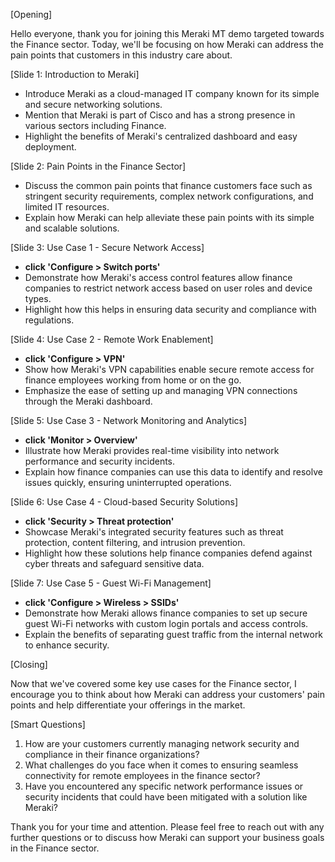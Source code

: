 [Opening]

Hello everyone, thank you for joining this Meraki MT demo targeted towards the Finance sector. Today, we'll be focusing on how Meraki can address the pain points that customers in this industry care about. 

[Slide 1: Introduction to Meraki]
- Introduce Meraki as a cloud-managed IT company known for its simple and secure networking solutions.
- Mention that Meraki is part of Cisco and has a strong presence in various sectors including Finance.
- Highlight the benefits of Meraki's centralized dashboard and easy deployment.

[Slide 2: Pain Points in the Finance Sector]
- Discuss the common pain points that finance customers face such as stringent security requirements, complex network configurations, and limited IT resources.
- Explain how Meraki can help alleviate these pain points with its simple and scalable solutions.

[Slide 3: Use Case 1 - Secure Network Access]
- **click 'Configure > Switch ports'**
- Demonstrate how Meraki's access control features allow finance companies to restrict network access based on user roles and device types.
- Highlight how this helps in ensuring data security and compliance with regulations.

[Slide 4: Use Case 2 - Remote Work Enablement]
- **click 'Configure > VPN'**
- Show how Meraki's VPN capabilities enable secure remote access for finance employees working from home or on the go.
- Emphasize the ease of setting up and managing VPN connections through the Meraki dashboard.

[Slide 5: Use Case 3 - Network Monitoring and Analytics]
- **click 'Monitor > Overview'**
- Illustrate how Meraki provides real-time visibility into network performance and security incidents.
- Explain how finance companies can use this data to identify and resolve issues quickly, ensuring uninterrupted operations.

[Slide 6: Use Case 4 - Cloud-based Security Solutions]
- **click 'Security > Threat protection'**
- Showcase Meraki's integrated security features such as threat protection, content filtering, and intrusion prevention.
- Highlight how these solutions help finance companies defend against cyber threats and safeguard sensitive data.

[Slide 7: Use Case 5 - Guest Wi-Fi Management]
- **click 'Configure > Wireless > SSIDs'**
- Demonstrate how Meraki allows finance companies to set up secure guest Wi-Fi networks with custom login portals and access controls.
- Explain the benefits of separating guest traffic from the internal network to enhance security.

[Closing]

Now that we've covered some key use cases for the Finance sector, I encourage you to think about how Meraki can address your customers' pain points and help differentiate your offerings in the market. 

[Smart Questions]
1. How are your customers currently managing network security and compliance in their finance organizations?
2. What challenges do you face when it comes to ensuring seamless connectivity for remote employees in the finance sector?
3. Have you encountered any specific network performance issues or security incidents that could have been mitigated with a solution like Meraki?

Thank you for your time and attention. Please feel free to reach out with any further questions or to discuss how Meraki can support your business goals in the Finance sector.